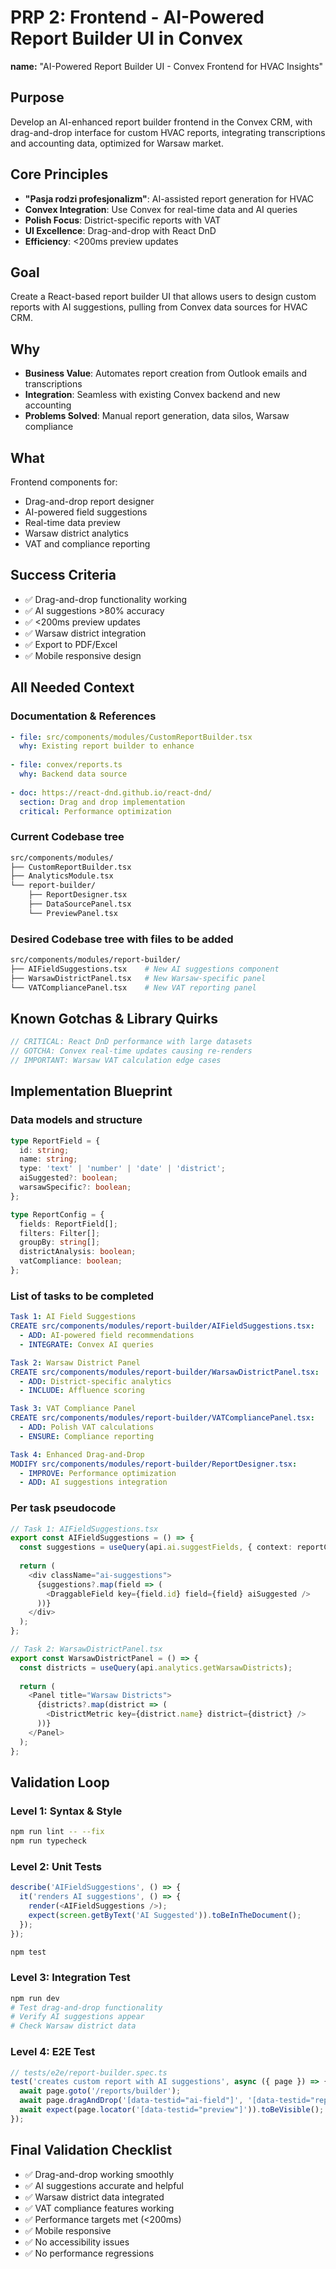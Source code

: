 # PRP 2: Frontend - AI-Powered Report Builder UI in Convex

**name:** "AI-Powered Report Builder UI - Convex Frontend for HVAC Insights"

## Purpose

Develop an AI-enhanced report builder frontend in the Convex CRM, with drag-and-drop interface for custom HVAC reports, integrating transcriptions and accounting data, optimized for Warsaw market.

## Core Principles

- **"Pasja rodzi profesjonalizm"**: AI-assisted report generation for HVAC
- **Convex Integration**: Use Convex for real-time data and AI queries
- **Polish Focus**: District-specific reports with VAT
- **UI Excellence**: Drag-and-drop with React DnD
- **Efficiency**: <200ms preview updates

## Goal

Create a React-based report builder UI that allows users to design custom reports with AI suggestions, pulling from Convex data sources for HVAC CRM.

## Why

- **Business Value**: Automates report creation from Outlook emails and transcriptions
- **Integration**: Seamless with existing Convex backend and new accounting
- **Problems Solved**: Manual report generation, data silos, Warsaw compliance

## What

Frontend components for:
- Drag-and-drop report designer
- AI-powered field suggestions
- Real-time data preview
- Warsaw district analytics
- VAT and compliance reporting

## Success Criteria

- ✅ Drag-and-drop functionality working
- ✅ AI suggestions >80% accuracy
- ✅ <200ms preview updates
- ✅ Warsaw district integration
- ✅ Export to PDF/Excel
- ✅ Mobile responsive design

## All Needed Context

### Documentation & References

```yaml
- file: src/components/modules/CustomReportBuilder.tsx
  why: Existing report builder to enhance
  
- file: convex/reports.ts
  why: Backend data source
  
- doc: https://react-dnd.github.io/react-dnd/
  section: Drag and drop implementation
  critical: Performance optimization
```

### Current Codebase tree

```bash
src/components/modules/
├── CustomReportBuilder.tsx
├── AnalyticsModule.tsx
└── report-builder/
    ├── ReportDesigner.tsx
    ├── DataSourcePanel.tsx
    └── PreviewPanel.tsx
```

### Desired Codebase tree with files to be added

```bash
src/components/modules/report-builder/
├── AIFieldSuggestions.tsx    # New AI suggestions component
├── WarsawDistrictPanel.tsx   # New Warsaw-specific panel
└── VATCompliancePanel.tsx    # New VAT reporting panel
```

## Known Gotchas & Library Quirks

```typescript
// CRITICAL: React DnD performance with large datasets
// GOTCHA: Convex real-time updates causing re-renders
// IMPORTANT: Warsaw VAT calculation edge cases
```

## Implementation Blueprint

### Data models and structure

```typescript
type ReportField = {
  id: string;
  name: string;
  type: 'text' | 'number' | 'date' | 'district';
  aiSuggested?: boolean;
  warsawSpecific?: boolean;
};

type ReportConfig = {
  fields: ReportField[];
  filters: Filter[];
  groupBy: string[];
  districtAnalysis: boolean;
  vatCompliance: boolean;
};
```

### List of tasks to be completed

```yaml
Task 1: AI Field Suggestions
CREATE src/components/modules/report-builder/AIFieldSuggestions.tsx:
  - ADD: AI-powered field recommendations
  - INTEGRATE: Convex AI queries

Task 2: Warsaw District Panel
CREATE src/components/modules/report-builder/WarsawDistrictPanel.tsx:
  - ADD: District-specific analytics
  - INCLUDE: Affluence scoring

Task 3: VAT Compliance Panel
CREATE src/components/modules/report-builder/VATCompliancePanel.tsx:
  - ADD: Polish VAT calculations
  - ENSURE: Compliance reporting

Task 4: Enhanced Drag-and-Drop
MODIFY src/components/modules/report-builder/ReportDesigner.tsx:
  - IMPROVE: Performance optimization
  - ADD: AI suggestions integration
```

### Per task pseudocode

```typescript
// Task 1: AIFieldSuggestions.tsx
export const AIFieldSuggestions = () => {
  const suggestions = useQuery(api.ai.suggestFields, { context: reportContext });
  
  return (
    <div className="ai-suggestions">
      {suggestions?.map(field => (
        <DraggableField key={field.id} field={field} aiSuggested />
      ))}
    </div>
  );
};

// Task 2: WarsawDistrictPanel.tsx
export const WarsawDistrictPanel = () => {
  const districts = useQuery(api.analytics.getWarsawDistricts);
  
  return (
    <Panel title="Warsaw Districts">
      {districts?.map(district => (
        <DistrictMetric key={district.name} district={district} />
      ))}
    </Panel>
  );
};
```

## Validation Loop

### Level 1: Syntax & Style

```bash
npm run lint -- --fix
npm run typecheck
```

### Level 2: Unit Tests

```typescript
describe('AIFieldSuggestions', () => {
  it('renders AI suggestions', () => {
    render(<AIFieldSuggestions />);
    expect(screen.getByText('AI Suggested')).toBeInTheDocument();
  });
});
```

```bash
npm test
```

### Level 3: Integration Test

```bash
npm run dev
# Test drag-and-drop functionality
# Verify AI suggestions appear
# Check Warsaw district data
```

### Level 4: E2E Test

```typescript
// tests/e2e/report-builder.spec.ts
test('creates custom report with AI suggestions', async ({ page }) => {
  await page.goto('/reports/builder');
  await page.dragAndDrop('[data-testid="ai-field"]', '[data-testid="report-canvas"]');
  await expect(page.locator('[data-testid="preview"]')).toBeVisible();
});
```

## Final Validation Checklist

- ✅ Drag-and-drop working smoothly
- ✅ AI suggestions accurate and helpful
- ✅ Warsaw district data integrated
- ✅ VAT compliance features working
- ✅ Performance targets met (<200ms)
- ✅ Mobile responsive
- ✅ No accessibility issues
- ✅ No performance regressions